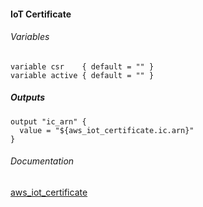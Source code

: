####  IoT Certificate


###### Variables
```
variable csr    { default = "" }
variable active { default = "" }
```

##### Outputs
```
output "ic_arn" {
  value = "${aws_iot_certificate.ic.arn}"
}
```

###### Documentation
[aws_iot_certificate](https://www.terraform.io/docs/providers/aws/r/iot_certificate.html)
